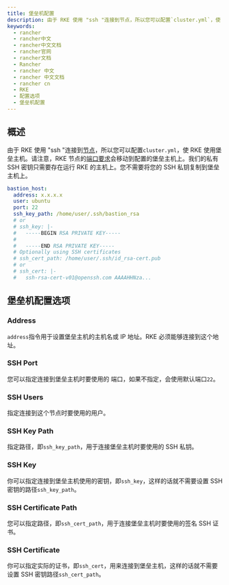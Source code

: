 ```yaml
---
title: 堡垒机配置
description: 由于 RKE 使用 "ssh "连接到节点，所以您可以配置`cluster.yml`，使 RKE 使用堡垒主机。请注意，RKE 节点的端口要求会移动到配置的堡垒主机上。我们的私有 SSH 密钥只需要存在运行 RKE 的主机上。您不需要将您的 SSH 私钥复制到堡垒主机上。
keywords:
  - rancher
  - rancher中文
  - rancher中文文档
  - rancher官网
  - rancher文档
  - Rancher
  - rancher 中文
  - rancher 中文文档
  - rancher cn
  - RKE
  - 配置选项
  - 堡垒机配置
---
```


## 概述

由于 RKE 使用 "ssh "连接到[节点](/docs/rke/config-options/nodes/_index)，所以您可以配置`cluster.yml`，使 RKE 使用堡垒主机。请注意，RKE 节点的[端口要求](/docs/rke/os/_index)会移动到配置的堡垒主机上。我们的私有 SSH 密钥只需要存在运行 RKE 的主机上。您不需要将您的 SSH 私钥复制到堡垒主机上。

```yaml
bastion_host:
  address: x.x.x.x
  user: ubuntu
  port: 22
  ssh_key_path: /home/user/.ssh/bastion_rsa
  # or
  # ssh_key: |-
  #   -----BEGIN RSA PRIVATE KEY-----
  #
  #   -----END RSA PRIVATE KEY-----
  # Optionally using SSH certificates
  # ssh_cert_path: /home/user/.ssh/id_rsa-cert.pub
  # or
  # ssh_cert: |-
  #   ssh-rsa-cert-v01@openssh.com AAAAHHNza...
```

## 堡垒机配置选项

### Address

`address`指令用于设置堡垒主机的主机名或 IP 地址。RKE 必须能够连接到这个地址。

### SSH Port

您可以指定连接到堡垒主机时要使用的 端口，如果不指定，会使用默认端口`22`。

### SSH Users

指定连接到这个节点时要使用的用户。

### SSH Key Path

指定路径，即`ssh_key_path`，用于连接堡垒主机时要使用的 SSH 私钥。

### SSH Key

你可以指定连接到堡垒主机使用的密钥，即`ssh_key`，这样的话就不需要设置 SSH 密钥的路径`ssh_key_path`。

### SSH Certificate Path

您可以指定路径，即`ssh_cert_path`，用于连接堡垒主机时要使用的签名 SSH 证书。

### SSH Certificate

你可以指定实际的证书，即`ssh_cert`，用来连接到堡垒主机，这样的话就不需要设置 SSH 密钥路径`ssh_cert_path`。
